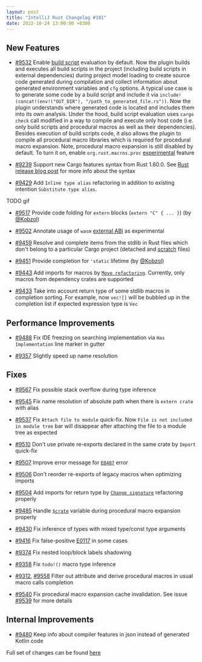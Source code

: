 ```yaml
---
layout: post
title: "IntelliJ Rust Changelog #181"
date: 2022-10-24 13:00:00 +0300
---
```



## New Features

* [#9532] Enable [build script] evaluation by default.
  Now the plugin builds and executes all build scripts in the project (including build scripts in external dependencies)
  during project model loading to create source code generated during compilation and collect information about
  generated environment variables and `cfg` options. A typical use case is to generate some code by a build script
  and include it via `include!(concat!(env!("OUT_DIR"), "/path_to_generated_file.rs"))`. Now the plugin understands
  where generated code is located and includes them into its own analysis.
  Under the hood, build script evaluation uses `cargo check` call modified in a way to compile and execute only
  host code (i.e. only build scripts and procedural macros as well as their dependencies). Besides execution of
  build scripts code, it also allows the plugin to compile all procedural macro libraries which is required
  for procedural macro expansion.
  Note, procedural macro expansion is still disabled by default. To turn it on, enable `org.rust.macros.proc`
  [experimental] feature

* [#9239] Support new Cargo features syntax from Rust 1.60.0. See [Rust release blog post] for more info about the
  syntax

* [#9429] Add `Inline type alias` refactoring in addition to existing intention `Substitute type alias`.

TODO gif

* [#9517] Provide code folding for `extern` blocks (`extern "C" { ... }`) (by [@Kobzol])

* [#9502] Annotate usage of `wasm` [external ABI] as experimental

* [#9459] Resolve and complete items from the stdlib in Rust files which don't belong to a particular Cargo project (detached and [scratch](https://www.jetbrains.com/help/idea/scratches.html) files)

* [#9451] Provide completion for `'static` lifetime (by [@Kobzol])

* [#9443] Add imports for macros by [`Move refactoring`].
  Currently, only macros from dependency crates are supported

* [#9433] Take into account return type of some stdlib macros in completion sorting.
  For example, now `vec![]` will be bubbled up in the completion list if expected expression type is `Vec`

## Performance Improvements

* [#9488] Fix IDE freezing on searching implementation via `Has Implementation` line marker in gutter

* [#9357] Slightly speed up name resolution

## Fixes

* [#9567] Fix possible stack overflow during type inference

* [#9545] Fix name resolution of absolute path when there is `extern crate` with alias

* [#9537] Fix `Attach file to module` quick-fix. Now `File is not included in module tree` bar will disappear after
  attaching the file to a module tree as expected

* [#9510] Don't use private re-exports declared in the same crate by `Import` quick-fix

* [#9507] Improve error message for [`E0407`] error

* [#9506] Don't reorder re-exports of legacy macros when optimizing imports

* [#9504] Add imports for return type by [`Change signature`] refactoring properly

* [#9485] Handle [`$crate`] variable during procedural macro expansion properly

* [#9430] Fix inference of types with mixed type/const type arguments

* [#9416] Fix false-positive [E0117] in some cases

* [#9374] Fix nested loop/block labels shadowing

* [#9358] Fix `todo!()` macro type inference

* [#9312], [#9558] Filter out attribute and derive procedural macros in usual macro calls completion

* [#9540] Fix procedural macro expansion cache invalidation. See issue [#9539] for more details

## Internal Improvements

* [#9480] Keep info about compiler features in json instead of generated Kotlin code

Full set of changes can be found [here](https://github.com/intellij-rust/intellij-rust/milestone/90?closed=1)

[@Kobzol]: https://github.com/Kobzol

[#9239]: https://github.com/intellij-rust/intellij-rust/pull/9239
[#9312]: https://github.com/intellij-rust/intellij-rust/pull/9312
[#9357]: https://github.com/intellij-rust/intellij-rust/pull/9357
[#9358]: https://github.com/intellij-rust/intellij-rust/pull/9358
[#9374]: https://github.com/intellij-rust/intellij-rust/pull/9374
[#9416]: https://github.com/intellij-rust/intellij-rust/pull/9416
[#9429]: https://github.com/intellij-rust/intellij-rust/pull/9429
[#9430]: https://github.com/intellij-rust/intellij-rust/pull/9430
[#9433]: https://github.com/intellij-rust/intellij-rust/pull/9433
[#9443]: https://github.com/intellij-rust/intellij-rust/pull/9443
[#9451]: https://github.com/intellij-rust/intellij-rust/pull/9451
[#9459]: https://github.com/intellij-rust/intellij-rust/pull/9459
[#9480]: https://github.com/intellij-rust/intellij-rust/pull/9480
[#9485]: https://github.com/intellij-rust/intellij-rust/pull/9485
[#9488]: https://github.com/intellij-rust/intellij-rust/pull/9488
[#9502]: https://github.com/intellij-rust/intellij-rust/pull/9502
[#9504]: https://github.com/intellij-rust/intellij-rust/pull/9504
[#9506]: https://github.com/intellij-rust/intellij-rust/pull/9506
[#9507]: https://github.com/intellij-rust/intellij-rust/pull/9507
[#9510]: https://github.com/intellij-rust/intellij-rust/pull/9510
[#9517]: https://github.com/intellij-rust/intellij-rust/pull/9517
[#9532]: https://github.com/intellij-rust/intellij-rust/pull/9532
[#9537]: https://github.com/intellij-rust/intellij-rust/pull/9537
[#9540]: https://github.com/intellij-rust/intellij-rust/pull/9540
[#9545]: https://github.com/intellij-rust/intellij-rust/pull/9545
[#9558]: https://github.com/intellij-rust/intellij-rust/pull/9558
[#9567]: https://github.com/intellij-rust/intellij-rust/pull/9567

[build script]: https://doc.rust-lang.org/cargo/reference/build-scripts.html
[experimental]: https://plugins.jetbrains.com/plugin/8182-rust/docs/rust-faq.html#experimental-features
[`Move refactoring`]: https://plugins.jetbrains.com/plugin/8182-rust/docs/rust-refactorings.html#move-refactoring
[#9539]: https://github.com/intellij-rust/intellij-rust/issues/9539
[Rust release blog post]: https://blog.rust-lang.org/2022/04/07/Rust-1.60.0.html#new-syntax-for-cargo-features
[external ABI]: https://doc.rust-lang.org/reference/items/external-blocks.html#abi
[`E0407`]: https://doc.rust-lang.org/error-index.html#E0407
[`$crate`]: https://doc.rust-lang.org/reference/macros-by-example.html#hygiene
[E0117]: https://doc.rust-lang.org/error-index.html#E0117
[`Change signature`]: https://plugins.jetbrains.com/plugin/8182-rust/docs/rust-refactorings.html#change-sign
